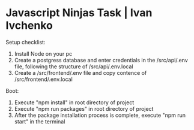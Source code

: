 # Javascript Ninjas Task | Ivan Ivchenko
Setup checklist:
1. Install Node on your pc
2. Create a postgress database and enter credentials in the /src/api/.env file, following the structure of /src/api/.env.local
3. Create a /src/frontend/.env file and copy contence of /src/frontend/.env.local

Boot:
1. Execute "npm install" in root directory of project
2. Execute "npm run packages" in root directory of project
3. After the package installation process is complete, execute "npm run start" in the terminal